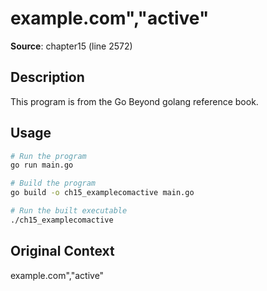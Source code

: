 # example.com","active"

**Source**: chapter15 (line 2572)

## Description

This program is from the Go Beyond golang reference book.

## Usage

```bash
# Run the program
go run main.go

# Build the program
go build -o ch15_examplecomactive main.go

# Run the built executable
./ch15_examplecomactive
```

## Original Context

example.com","active"

